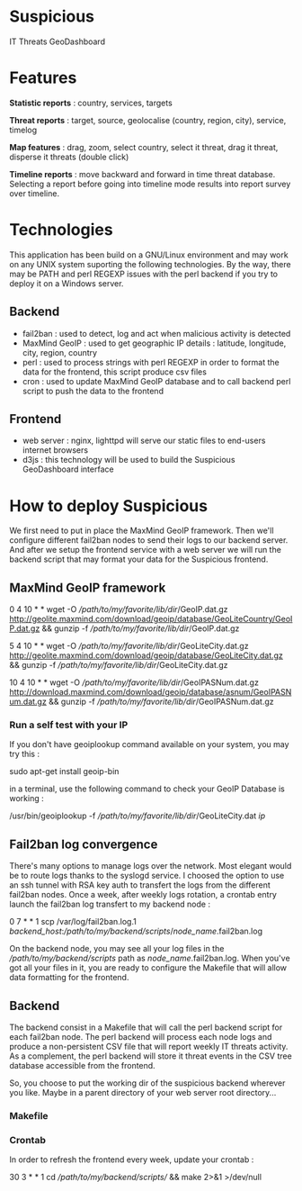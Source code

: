 # Suspicious

IT Threats GeoDashboard

# Features

**Statistic reports** : country, services, targets

**Threat reports** : target, source, geolocalise (country, region, city), service, timelog

**Map features** : drag, zoom, select country, select it threat, drag it threat, disperse it threats (double click)

**Timeline reports** : move backward and forward in time threat database. Selecting a report before going into
timeline mode results into report survey over timeline.

# Technologies

This application has been build on a GNU/Linux environment and may work on any UNIX system suporting
the following technologies. By the way, there may be PATH and perl REGEXP issues with the perl backend
if you try to deploy it on a Windows server.

## Backend

  * fail2ban : used to detect, log and act when malicious activity is detected
  * MaxMind GeoIP : used to get geographic IP details : latitude, longitude, city, region, country
  * perl : used to process strings with perl REGEXP in order to format the data for the frontend,
  this script produce csv files
  * cron : used to update MaxMind GeoIP database and to call backend perl script to push the data to the frontend

## Frontend

  * web server : nginx, lighttpd will serve our static files to end-users internet browsers
  * d3js : this technology will be used to build the Suspicious GeoDashboard interface
  
# How to deploy Suspicious

We first need to put in place the MaxMind GeoIP framework. Then we'll configure different fail2ban nodes to send their
logs to our backend server. And after we setup the frontend service with a web server we will run the backend script
that may format your data for the Suspicious frontend.

## MaxMind GeoIP framework

0 4 10 * * wget -O */path/to/my/favorite/lib/dir*/GeoIP.dat.gz http://geolite.maxmind.com/download/geoip/database/GeoLiteCountry/GeoIP.dat.gz && gunzip -f */path/to/my/favorite/lib/dir*/GeoIP.dat.gz

5 4 10 * * wget -O */path/to/my/favorite/lib/dir*/GeoLiteCity.dat.gz http://geolite.maxmind.com/download/geoip/database/GeoLiteCity.dat.gz && gunzip -f */path/to/my/favorite/lib/dir*/GeoLiteCity.dat.gz

10 4 10 * * wget -O */path/to/my/favorite/lib/dir*/GeoIPASNum.dat.gz http://download.maxmind.com/download/geoip/database/asnum/GeoIPASNum.dat.gz && gunzip -f */path/to/my/favorite/lib/dir*/GeoIPASNum.dat.gz

### Run a self test with your IP

If you don't have geoiplookup command available on your system, you may try this :

sudo apt-get install geoip-bin

in a terminal, use the following command to check your GeoIP Database is working :

/usr/bin/geoiplookup -f */path/to/my/favorite/lib/dir*/GeoLiteCity.dat *ip*

## Fail2ban log convergence

There's many options to manage logs over the network. Most elegant would be to route logs thanks to the syslogd service.
I choosed the option to use an ssh tunnel with RSA key auth to transfert the logs from the different fail2ban nodes.
Once a week, after weekly logs rotation, a crontab entry launch the fail2ban log transfert to my backend node :

0 7 * * 1 scp /var/log/fail2ban.log.1 *backend_host*:*/path/to/my/backend/scripts*/*node_name*.fail2ban.log

On the backend node, you may see all your log files in the */path/to/my/backend/scripts* path as *node_name*.fail2ban.log.
When you've got all your files in it, you are ready to configure the Makefile that will allow data formatting for the
frontend.

## Backend

The backend consist in a Makefile that will call the perl backend script for each fail2ban node. The perl backend
will process each node logs and produce a non-persistent CSV file that will report weekly IT threats activity.
As a complement, the perl backend will store it threat events in the CSV tree database accessible from the
frontend.

So, you choose to put the working dir of the suspicious backend wherever you like. Maybe in a parent directory of
your web server root directory...

### Makefile




### Crontab

In order to refresh the frontend every week, update your crontab :

30 3 * * 1 cd */path/to/my/backend/scripts/* && make 2>&1 >/dev/null

